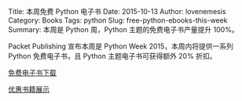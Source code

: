 ﻿Title: 本周免费 Python 电子书
Date: 2015-10-13
Author: lovenemesis
Category: Books
Tags: python
Slug: free-python-ebooks-this-week
Summary: 本周是 Python 周，Python 主题的免费电子书产量提升 100%。

Packet Publishing 宣布本周是 Python Week 2015，本周内将提供一系列 Python 免费电子书，且 Python 主题电子书可获得额外 20% 折扣。

[免费电子书下载](https://www.packtpub.com/packt/offers/free-learning)

[优惠书籍展示](https://www.packtpub.com/packt/offers/pythonweek)
